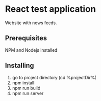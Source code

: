 # React test application

Website with news feeds.

## Prerequisites

NPM and Nodejs installed

## Installing

1. go to project directory (cd %projectDir%)
2. npm install
3. npm run build
4. npm run server

